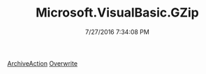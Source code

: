 ﻿---
title: Microsoft.VisualBasic.GZip
date: 7/27/2016 7:34:08 PM
---

[ArchiveAction](T-Microsoft.VisualBasic.GZip.ArchiveAction.html)
[Overwrite](T-Microsoft.VisualBasic.GZip.Overwrite.html)
